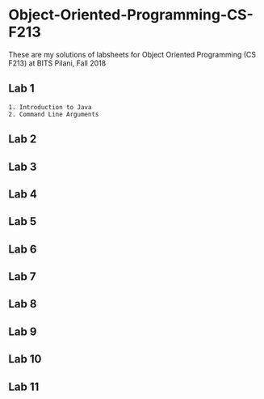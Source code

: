 # Object-Oriented-Programming-CS-F213

These are my solutions of labsheets for Object Oriented Programming (CS F213) at BITS Pilani, Fall 2018

## Lab 1 

    1. Introduction to Java
    2. Command Line Arguments

## Lab 2



## Lab 3



## Lab 4



## Lab 5



## Lab 6



## Lab 7



## Lab 8



## Lab 9



## Lab 10



## Lab 11



